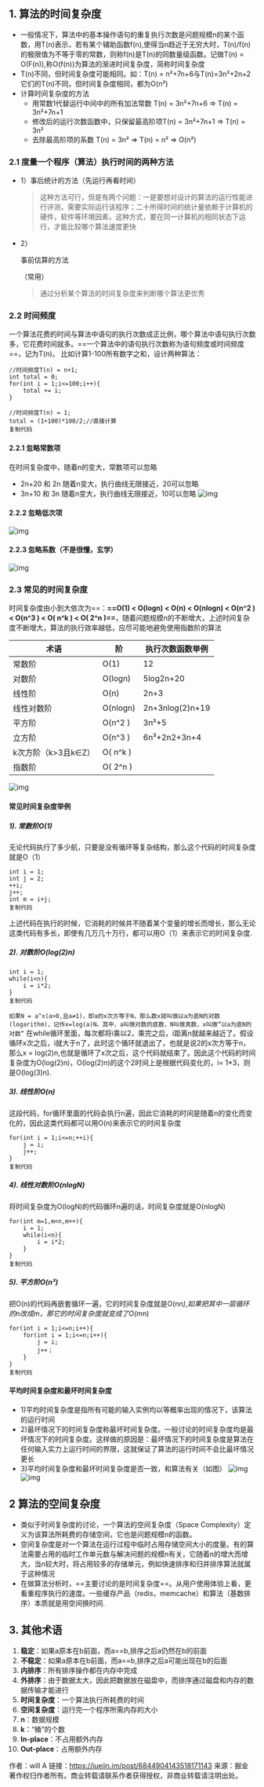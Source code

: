  

## 1. 算法的时间复杂度

- 一般情况下，算法中的基本操作语句的重复执行次数是问题规模n的某个函数，用T(n)表示，若有某个辅助函数f(n),使得当n趋近于无穷大时，T(n)/f(n)的极限值为不等于零的常数，则称f(n)是T(n)的同数量级函数。记做T(n) = O(F(n)),称O(f(n))为算法的渐进时间复杂度，简称时间复杂度
- T(n)不同，但时间复杂度可能相同。如：T(n) = n²+7n+6与T(n)=3n²+2n+2它们的T(n)不同，但时间复杂度相同，都为O(n²)
- 计算时间复杂度的方法
  - 用常数1代替运行中间中的所有加法常数 T(n) = 3n²+7n+6 => T(n) = 3n²+7n+1
  - 修改后的运行次数函数中，只保留最高阶项T(n) = 3n²+7n+1 => T(n) = 3n²
  - 去除最高阶项的系数 T(n) = 3n² => T(n) = n² => O(n²)

### 2.1 度量一个程序（算法）执行时间的两种方法

- 1）事后统计的方法（先运行再看时间）

  > 这种方法可行，但是有两个问题：一是要想对设计的算法的运行性能进行评测，需要实际运行该程序；二十所得时间的统计量依赖于计算机的硬件，软件等环境因素，这种方式，要在同一计算机的相同状态下运行，才能比较哪个算法速度更快

- 2）

  事前估算的方法

  （常用）

  > 通过分析某个算法的时间复杂度来判断哪个算法更优秀

### 2.2 时间频度

一个算法花费的时间与算法中语句的执行次数成正比例，哪个算法中语句执行次数多，它花费时间就多。==一个算法中的语句执行次数称为语句频度或时间频度==，记为T(n)。
 比如计算1-100所有数字之和，设计两种算法：

```
//时间频度T(n) = n+1;
int total = 0;
for(int i = 1;i<=100;i++){
    total += i;
}

//时间频度T(n) = 1;
total = (1+100)*100/2;//直接计算
复制代码
```

#### 2.2.1 忽略常数项

在时间复杂度中，随着n的变大，常数项可以忽略

- 2n+20 和 2n 随着n变大，执行曲线无限接近，20可以忽略
- 3n+10 和 3n 随着n变大，执行曲线无限接近，10可以忽略
   ![img](%E5%A4%8D%E6%9D%82%E5%BA%A6.assets/1)

#### 2.2.2 忽略低次项

![img](%E5%A4%8D%E6%9D%82%E5%BA%A6.assets/1-20200804224337250)

#### 2.2.3 忽略系数（不是很懂，玄学）

![img](%E5%A4%8D%E6%9D%82%E5%BA%A6.assets/1-20200804224337307)

### 2.3 常见的时间复杂度

时间复杂度由小到大依次为==：**==O(1) < O(logn) < O(n) < O(nlogn) < O(n^2 ) < O(n^3 ) < O( n^k ) < O( 2^n )==**，随着问题规模n的不断增大，上述时间复杂度不断增大，算法的执行效率越低，应尽可能地避免使用指数阶的算法

| 术语                | 阶       | 执行次数函数举例 |
| ------------------- | -------- | ---------------- |
| 常数阶              | O(1)     | 12               |
| 对数阶              | O(logn)  | 5log2n+20        |
| 线性阶              | O(n)     | 2n+3             |
| 线性对数阶          | O(nlogn) | 2n+3nlog(2)n+19  |
| 平方阶              | O(n^2 )  | 3n²+5            |
| 立方阶              | O(n^3 )  | 6n³+2n2+3n+4     |
| k次方阶（k>3且k∈Z） | O( n^k ) |                  |
| 指数阶              | O( 2^n ) |                  |

![img](%E5%A4%8D%E6%9D%82%E5%BA%A6.assets/1-20200804224337262)

#### 常见时间复杂度举例

##### 1). 常数阶O(1)

无论代码执行了多少航，只要是没有循环等复杂结构，那么这个代码的时间复杂度就是O（1）

```
int i = 1;
int j = 2;
++i;
j++;
int m = i+j;
复制代码
```

上述代码在执行的时候，它消耗的时候并不随着某个变量的增长而增长，那么无论这类代码有多长，即使有几万几十万行，都可以用O（1）来表示它的时间复杂度.

##### 2). 对数阶O(log(2)n)

```
int i = 1;
while(i<n){
    i = i*2;
}
复制代码
```

`如果N = a^x(a>0,且a≠1)，即a的x次方等于N，那么数x就叫做以a为底N的对数(logarithm)，记作x=log(a)N。其中，a叫做对数的底数，N叫做真数，x叫做“以a为底N的对数”`
 在while循环里面，每次都将i乘以2，乘完之后，i距离n就越来越近了。假设循环x次之后，i就大于n了，此时这个循环就退出了，也就是说2的x次方等于n，那么x = log(2)n,也就是循环了x次之后，这个代码就结束了。因此这个代码的时间复杂度为O(log(2)n)，O(log(2)n)的这个2时间上是根据代码变化的，i= 1*3，则是O(log(3)n).

##### 3). 线性阶O(n)

这段代码，for循环里面的代码会执行n遍，因此它消耗的时间是随着n的变化而变化的，因此这类代码都可以用O(n)来表示它的时间复杂度

```
for(int i = 1;i<=n;++i){
    j = i;
    j++;
}
复制代码
```

##### 4). 线性对数阶O(nlogN)

将时间复杂度为O(logN)的代码循环n遍的话，时间复杂度就是O(nlogN)

```
for(int m=1,m<n,m++){
    i = 1;
    while(i<n){
        i = i*2;
    }
}
复制代码
```

##### 5). 平方阶O(n²)

把O(n)的代码再嵌套循环一遍，它的时间复杂度就是O(n*n),如果把其中一层循环的n改成m，那它的时间复杂度就变成了O(m*n)

```
for(int i = 1;i<=n;i++){
    for(int i = 1;i<=n;i++){
        j = i;
        j++；
    }
}
复制代码
```

#### 平均时间复杂度和最坏时间复杂度

- 1)平均时间复杂度是指所有可能的输入实例均以等概率出现的情况下，该算法的运行时间
- 2)最坏情况下的时间复杂度称最坏时间复杂度。一般讨论的时间复杂度均是最坏情况下的时间复杂度。这样做的原因是：最坏情况下的时间复杂度是算法在任何输入实力上运行时间的界限，这就保证了算法的运行时间不会比最坏情况更长
- 3)平均时间复杂度和最坏时间复杂度是否一致，和算法有关（如图）
   ![img](https://user-gold-cdn.xitu.io/2020/4/28/171c0c57e4f1139c?imageView2/0/w/1280/h/960/format/webp/ignore-error/1) ![img](%E5%A4%8D%E6%9D%82%E5%BA%A6.assets/1-20200804224337279)

## 2 算法的空间复杂度

- 类似于时间复杂度的讨论，一个算法的空间复杂度（Space Complexity）定义为该算法所耗费的存储空间，它也是问题规模n的函数。
- 空间复杂度是对一个算法在运行过程中临时占用存储空间大小的度量。有的算法需要占用的临时工作单元数与解决问题的规模n有关，它随着n的增大而增大，当n较大时，将占用较多的存储单元，例如快速排序和归并排序算法就属于这种情况
- 在做算法分析时，==主要讨论的是时间复杂度==。从用户使用体验上看，更看重程序执行的速度。一些缓存产品（redis，memcache）和算法（基数排序）本质就是用空间换时间.

## 3. 其他术语

1. **稳定**：如果a原本在b前面，而a==b,排序之后a仍然在b的前面
2. **不稳定**：如果a原本在b前面，而a==b,排序之后a可能出现在b的后面
3. **内排序**：所有排序操作都在内存中完成
4. **外排序**：由于数据太大，因此把数据放在磁盘中，而排序通过磁盘和内存的数据传输才能进行
5. **时间复杂度**：一个算法执行所耗费的时间
6. **空间复杂度**：运行完一个程序所需内存的大小
7. **n**：数据规模
8. **k**：“桶”的个数
9. **In-place**：不占用额外内存
10. **Out-place**：占用额外内存


作者：will A
链接：https://juejin.im/post/6844904143518171143
来源：掘金
著作权归作者所有。商业转载请联系作者获得授权，非商业转载请注明出处。
